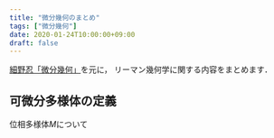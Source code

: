 ```yaml
---
title: "微分幾何のまとめ"
tags: ["微分幾何"]
date: 2020-01-24T10:00:00+09:00
draft: false
---
```

[細野忍「微分幾何」](http://www.asakura.co.jp/books/isbn/978-4-254-11849-0/)を元に，
リーマン幾何学に関する内容をまとめます．

## 可微分多様体の定義
位相多様体$M$について
